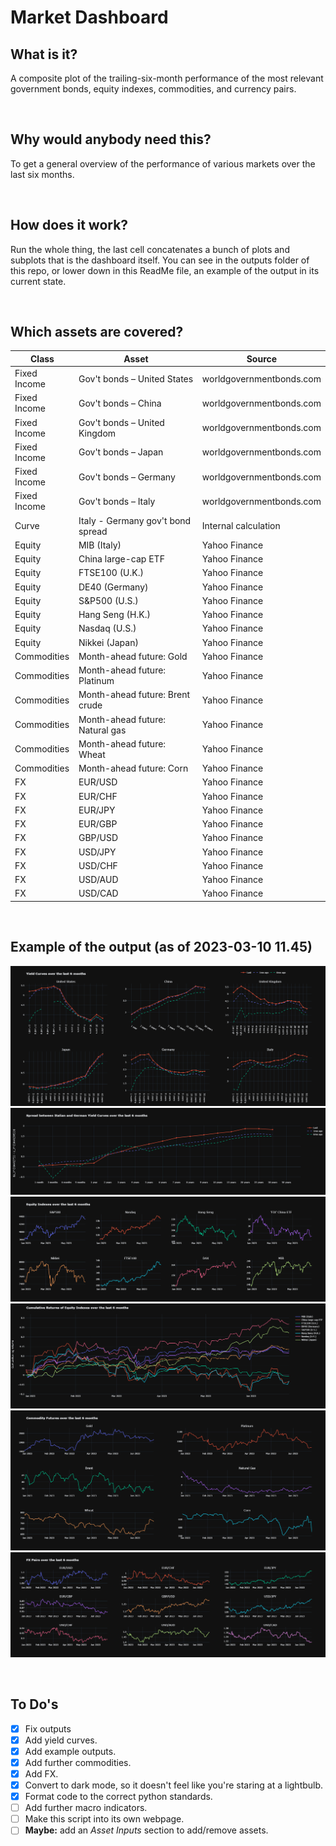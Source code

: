 # Market Dashboard
## What is it?
A composite plot of the trailing-six-month performance of the most relevant government bonds, equity indexes, commodities, and currency pairs.

<br>

## Why would anybody need this?
To get a general overview of the performance of various markets over the last six months. 

<br>

## How does it work?
Run the whole thing, the last cell concatenates a bunch of plots and subplots that is the dashboard itself. You can see in the outputs folder of this repo, or lower down in this ReadMe file, an example of the output in its current state.

<br>

## Which assets are covered?

| Class        | Asset                             | Source                   |
| ------------ | --------------------------------- | ------------------------ |
| Fixed Income | Gov't bonds – United States       | worldgovernmentbonds.com |
| Fixed Income | Gov't bonds – China               | worldgovernmentbonds.com |
| Fixed Income | Gov't bonds – United Kingdom      | worldgovernmentbonds.com |
| Fixed Income | Gov't bonds – Japan               | worldgovernmentbonds.com |
| Fixed Income | Gov't bonds – Germany             | worldgovernmentbonds.com |
| Fixed Income | Gov't bonds – Italy               | worldgovernmentbonds.com |
| Curve        | Italy - Germany gov't bond spread | Internal calculation     |
| Equity       | MIB (Italy)                       | Yahoo Finance            |
| Equity       | China large-cap ETF               | Yahoo Finance            |
| Equity       | FTSE100 (U.K.)                    | Yahoo Finance            |
| Equity       | DE40 (Germany)                    | Yahoo Finance            |
| Equity       | S&P500 (U.S.)                     | Yahoo Finance            |
| Equity       | Hang Seng (H.K.)                  | Yahoo Finance            |
| Equity       | Nasdaq (U.S.)                     | Yahoo Finance            |
| Equity       | Nikkei (Japan)                    | Yahoo Finance            |
| Commodities  | Month-ahead future: Gold          | Yahoo Finance            |
| Commodities  | Month-ahead future: Platinum      | Yahoo Finance            |
| Commodities  | Month-ahead future: Brent crude   | Yahoo Finance            |
| Commodities  | Month-ahead future: Natural gas   | Yahoo Finance            |
| Commodities  | Month-ahead future: Wheat         | Yahoo Finance            |
| Commodities  | Month-ahead future: Corn          | Yahoo Finance            |
| FX           | EUR/USD                           | Yahoo Finance            |
| FX           | EUR/CHF                           | Yahoo Finance            |
| FX           | EUR/JPY                           | Yahoo Finance            |
| FX           | EUR/GBP                           | Yahoo Finance            |
| FX           | GBP/USD                           | Yahoo Finance            |
| FX           | USD/JPY                           | Yahoo Finance            |
| FX           | USD/CHF                           | Yahoo Finance            |
| FX           | USD/AUD                           | Yahoo Finance            |
| FX           | USD/CAD                           | Yahoo Finance            |

<br>

## Example of the output (as of 2023-03-10 11.45)
![Example output 1](https://github.com/fython51/MarketDashboard/blob/main/Outputs/Plot_1.png "Example output 1")
![Example output 2](https://github.com/fython51/MarketDashboard/blob/main/Outputs/Plot_2.png "Example output 2")
![Example output 3](https://github.com/fython51/MarketDashboard/blob/main/Outputs/Plot_3.png "Example output 3")
![Example output 4](https://github.com/fython51/MarketDashboard/blob/main/Outputs/Plot_4.png "Example output 4")
![Example output 5](https://github.com/fython51/MarketDashboard/blob/main/Outputs/Plot_5.png "Example output 5")
![Example output 6](https://github.com/fython51/MarketDashboard/blob/main/Outputs/Plot_6.png "Example output 6")


<br>

## To Do's
- [X] Fix outputs
- [X] Add yield curves.
- [X] Add example outputs.
- [X] Add further commodities.
- [X] Add FX.
- [X] Convert to dark mode, so it doesn't feel like you're staring at a lightbulb.
- [X] Format code to the correct python standards.
- [ ] Add further macro indicators.
- [ ] Make this script into its own webpage.
- [ ] **Maybe:** add an _Asset Inputs_ section to add/remove assets.
